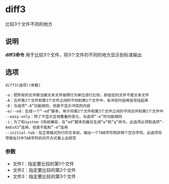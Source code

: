 diff3
===

比较3个文件不同的地方

## 说明

**diff3命令** 用于比较3个文件，将3个文件的不同的地方显示到标准输出

## 选项

```
diff3(选项)(参数)
```

  

```
-a：把所有的文件都当做文本文件按照行为单位进行比较，即给定的文件不是文本文件
-A：合并第2个文件和第3个文件之间的不同到第1个文件中，有冲突内容用括号括起来
-B：与选项“-A”功能相同，但是不显示冲突的内容
-e/--ed：生成一个“-ed”脚本，用于将第2个文件和第3个文件之间的不同合并到第1个文件中
--easy-only：除了不显示互相重叠的变化，与选项“-e”的功能相同
-i：为了和system V系统兼容，在“ed”脚本的最后生成“w”和“q”命令。此选项必须和选项“-AeExX3”连用，但是不能和“-m”连用
--initial-tab：在正常格式的行的文本前，输出一个TAB字符而非两个空白字符。此选项将导致在行中TAB字符的对齐方式看上去规范
```

### 参数  

*   文件1：指定要比较的第1个文件
*   文件2：指定要比较的第2个文件
*   文件3：指定要比较的第3个文件


